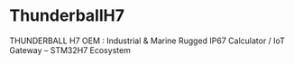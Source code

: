 # ThunderballH7
THUNDERBALL H7 OEM : Industrial &amp; Marine Rugged IP67 Calculator / IoT Gateway – STM32H7 Ecosystem
